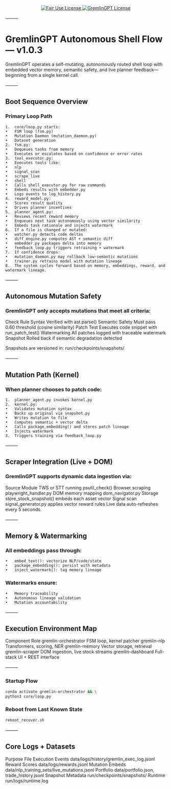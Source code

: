 <link rel="stylesheet" type="text/css" href="docs/custom.css">
<div align="center">
  <a
href="https://github.com/statikfintechllc/AscendAI/blob/master/About Us/LICENSE.md">
    <img src="https://img.shields.io/badge/FAIR%20USE-black?style=for-the-badge&logo=dragon&logoColor=gold" alt="Fair Use License"/>
  </a>
  <a href="https://github.com/statikfintechllc/AscendAI/blob/master/About Us/LICENSE.md">
    <img src="https://img.shields.io/badge/GREMLINGPT%20v1.0-darkred?style=for-the-badge&logo=dragon&logoColor=gold" alt="GremlinGPT License"/>
  </a>
</div>

⸻

# GremlinGPT Autonomous Shell Flow — v1.0.3

GremlinGPT operates a self-mutating, autonomously routed shell loop with embedded vector memory, semantic safety, and live planner feedback—beginning from a single kernel call.

⸻

## Boot Sequence Overview

### Primary Loop Path
	1.	core/loop.py starts:
	•	FSM loop (fsm.py)
	•	Mutation Daemon (mutation_daemon.py)
	•	Dataset generation
	2.	fsm.py:
	•	Dequeues tasks from memory
	•	Executes or escalates based on confidence or error rates
	3.	tool_executor.py:
	•	Executes tools like:
	•	nlp
	•	signal_scan
	•	scrape_live
	•	shell
	•	Calls shell_executor.py for raw commands
	•	Embeds results with embedder.py
	•	Logs events to log_history.py
	4.	reward_model.py:
	•	Scores result quality
	•	Drives planner incentives
	5.	planner_agent.py:
	•	Reviews recent reward memory
	•	Enqueues next task autonomously using vector similarity
	•	Embeds task rationale and injects watermark
	6.	If a file is changed or mutated:
	•	watcher.py detects code deltas
	•	diff_engine.py computes AST + semantic diff
	•	embedder.py packages delta into memory
	•	feedback_loop.py triggers retraining + watermark
	7.	If confidence drops:
	•	mutation_daemon.py may rollback low-semantic mutations
	•	trainer.py retrains model with mutation lineage
	8.	The system cycles forward based on memory, embeddings, reward, and watermark lineage.

⸻

## Autonomous Mutation Safety

### GremlinGPT only accepts mutations that meet all criteria:
Check
Rule
Syntax
Verified with ast.parse()
Semantic Safety
Must pass 0.60 threshold (cosine similarity)
Patch Test
Executes code snippet with run_patch_test()
Watermarking
All patches logged with traceable watermark
Snapshot
Rolled back if semantic degradation detected

Snapshots are versioned in:
run/checkpoints/snapshots/

⸻

## Mutation Path (Kernel)

### When planner chooses to patch code:
	1.	planner_agent.py invokes kernel.py
	2.	kernel.py:
	•	Validates mutation syntax
	•	Backs up original via snapshot.py
	•	Writes mutation to file
	•	Computes semantic + vector delta
	•	Calls package_embedding() and stores patch lineage
	•	Injects watermark
	3.	Triggers training via feedback_loop.py

⸻

## Scraper Integration (Live + DOM)

### GremlinGPT supports dynamic data ingestion via:
Source
Module
TWS or STT running
psutil_check()
Browser scraping
playwright_handler.py
DOM memory mapping
dom_navigator.py
Storage
store_stock_snapshot() embeds each asset vector
Signal scan
signal_generator.py applies vector reward rules
Live data auto-refreshes every 5 seconds.

⸻

## Memory & Watermarking

### All embeddings pass through:
	•	embed_text(): vectorize NLP/code/state
	•	package_embedding(): persist with metadata
	•	inject_watermark(): tag memory lineage

### Watermarks ensure:
	•	Memory traceability
	•	Autonomous lineage validation
	•	Mutation accountability

⸻

## Execution Environment Map

Component
Role
gremlin-orchestrator
FSM loop, kernel patcher
gremlin-nlp
Transformers, scoring, NER
gremlin-memory
Vector storage, retrieval
gremlin-scraper
DOM ingestion, live stock streams
gremlin-dashboard
Full-stack UI + REST interface

⸻

### Startup Flow

```bash
conda activate gremlin-orchestrator && \
python3 core/loop.py
```
### Reboot from Last Known State

```bash
reboot_recover.sh
```

⸻

## Core Logs + Datasets

Purpose
File
Execution Events
data/logs/history/gremlin_exec_log.jsonl
Reward Scores
data/logs/rewards.jsonl
Mutation Embeds
data/nlp_training_sets/live_mutations.jsonl
Portfolio
data/portfolio.json, trade_history.jsonl
Snapshot Metadata
run/checkpoints/snapshots/
Runtime
run/logs/runtime.log

